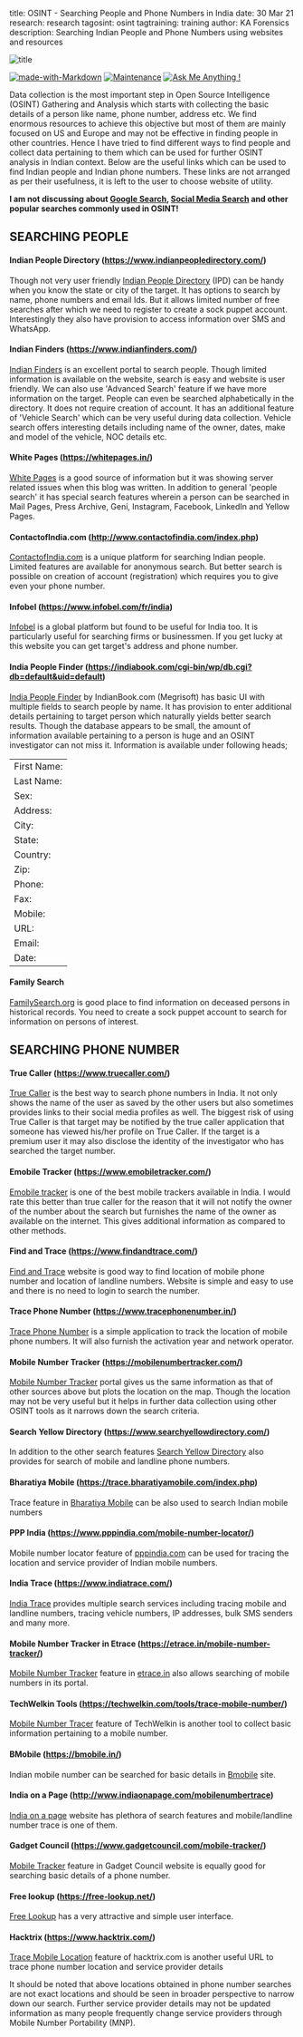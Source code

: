 title: OSINT - Searching People and Phone Numbers in India 
date: 30 Mar 21
research: research
tagosint: osint
tagtraining: training
author: KA Forensics
description: Searching Indian People and Phone Numbers using websites and resources



![title](\static\img\res1.png)

[![made-with-Markdown](https://img.shields.io/badge/Made%20with-Markdown-1f425f.svg)]()	 [![Maintenance](https://img.shields.io/badge/Maintained%3F-yes-green.svg)]() 	[![Ask Me Anything !](https://img.shields.io/badge/Ask%20me-anything-1abc9c.svg)]()

Data collection is the most important step in Open Source Intelligence (OSINT) Gathering and Analysis which starts with collecting the basic details of a person like name, phone number, address etc. We find enormous resources to achieve this objective but most of them are mainly focused on US and Europe and may not be effective in finding people in other countries. Hence I have tried to find different ways to find people and collect data pertaining to them which can be used for further OSINT analysis in Indian context. Below are the useful links which can be used to find Indian people and Indian phone numbers. These links are not arranged as per their usefulness, it is left to the user to choose website of utility.

**I am not discussing about <u>Google Search</u>, <u>Social Media Search</u> and other popular searches commonly used in OSINT!**

## SEARCHING PEOPLE



#### Indian People Directory (https://www.indianpeopledirectory.com/)

Though not very user friendly [Indian People Directory](https://www.indianpeopledirectory.com/) (IPD) can be handy when you know the state or city of the target. It has options to search by name, phone numbers and email Ids. But it allows limited number of free searches after which we need to register to create a sock puppet account. Interestingly they also have provision to access information over SMS and WhatsApp.

#### Indian Finders (https://www.indianfinders.com/)

[Indian Finders](https://www.indianfinders.com/) is an excellent portal to search people. Though limited information is available on the website, search is easy and website  is user friendly. We can also use 'Advanced Search' feature if we have more information on the target. People can even be searched alphabetically in the directory. It does not require creation of account. It has an additional feature of 'Vehicle Search' which can be very useful during data collection. Vehicle search offers interesting details including name of the owner, dates, make and model of the vehicle, NOC details etc.

#### White Pages (https://whitepages.in/)

[White Pages](https://whitepages.in/) is a good source of information but it was showing server related issues when this blog was written. In addition to general 'people search'  it has special search features wherein a person can be searched in Mail Pages, Press Archive, Geni, Instagram, Facebook, LinkedIn and Yellow Pages.

#### ContactofIndia.com (http://www.contactofindia.com/index.php)

[ContactofIndia.com](http://www.contactofindia.com/index.php) is a unique platform for searching Indian people. Limited features are available for anonymous search. But better search is possible on creation of account (registration) which requires you to give even your phone number.

#### Infobel (https://www.infobel.com/fr/india)

[Infobel](https://www.infobel.com/fr/india) is a global platform but found to be useful for India too. It is particularly useful for searching firms or businessmen. If you get lucky at this website you can get target's address and phone number.

#### India People Finder (https://indiabook.com/cgi-bin/wp/db.cgi?db=default&uid=default)

[India People Finder](https://indiabook.com/cgi-bin/wp/db.cgi?db=default&uid=default&view_search=1)  by IndianBook.com (Megrisoft) has basic UI with multiple fields to search people by name. It has provision to enter additional details pertaining to target person which naturally yields better search results. Though the database appears to be small, the amount of information available pertaining to a person is huge and an OSINT investigator can not miss it.  Information is available under following heads;

|             |
| :---------- |
| First Name: |
| Last Name:  |
| Sex:        |
| Address:    |
| City:       |
| State:      |
| Country:    |
| Zip:        |
| Phone:      |
| Fax:        |
| Mobile:     |
| URL:        |
| Email:      |
| Date:       |

#### Family Search 

[FamilySearch.org](https://www.familysearch.org/search/collection/location/1927063?region=India) is good place to find information on deceased persons in historical records. You need to create a sock puppet account to search for information on persons of interest.

## SEARCHING PHONE NUMBER



#### True Caller (https://www.truecaller.com/)

[True Caller](https://www.truecaller.com/) is the best way to search phone numbers in India. It not only shows the name of the user as saved by the other users but also sometimes provides links to their social media profiles as well. The biggest risk of using True Caller is that target may be notified by the true caller application that someone has viewed his/her profile on True Caller. If the target is a premium user it may also disclose the identity of the investigator who has searched the target number.

#### Emobile Tracker (https://www.emobiletracker.com/)

[Emobile tracker](https://www.emobiletracker.com/) is one of the best mobile trackers available in India. I would rate this better than true caller for the reason that it will not notify the owner of the number about the search but furnishes the name of the owner as available on the internet. This gives additional information as compared to other methods.

#### Find and Trace (https://www.findandtrace.com/)

[Find and Trace](https://www.findandtrace.com/) website is good way to find location of mobile phone number and location of landline numbers. Website is simple and easy to use and there is no need to login to search the number.

#### Trace Phone Number (https://www.tracephonenumber.in/)

[Trace Phone Number](https://www.tracephonenumber.in/)	is a simple application to track the location of mobile phone numbers. It will also furnish the activation year and network operator.

#### Mobile Number Tracker (https://mobilenumbertracker.com/)

[Mobile Number Tracker](https://mobilenumbertracker.com/) portal gives us the same information as that of other sources above but plots the location on the map. Though the location may not be very useful but it helps in further data collection using other OSINT tools as it narrows down the search criteria.

#### Search Yellow Directory (https://www.searchyellowdirectory.com/)

In addition to the other search features [Search Yellow Directory](https://www.searchyellowdirectory.com/) also provides for search of mobile and landline phone numbers.

#### Bharatiya Mobile (https://trace.bharatiyamobile.com/index.php)

Trace feature in [Bharatiya Mobile](https://trace.bharatiyamobile.com/index.php) can be also used to search Indian mobile numbers

#### PPP India (https://www.pppindia.com/mobile-number-locator/)

Mobile number locator feature of [pppindia.com](https://www.pppindia.com/mobile-number-locator/) can be used for tracing the location and service provider of Indian mobile numbers.

#### India Trace (https://www.indiatrace.com/)

[India Trace](https://www.indiatrace.com/) provides multiple search services including tracing mobile and landline numbers, tracing vehicle numbers, IP addresses, bulk SMS senders and many more.

#### Mobile Number Tracker in Etrace (https://etrace.in/mobile-number-tracker/)

[Mobile Number Tracker](https://etrace.in/mobile-number-tracker/) feature in [etrace.in](https://etrace.in/) also allows searching of mobile numbers in its portal.

#### TechWelkin Tools (https://techwelkin.com/tools/trace-mobile-number/)

[Mobile Number Tracer](https://techwelkin.com/tools/trace-mobile-number/) feature of TechWelkin is another tool to collect basic information pertaining to a mobile number.

#### BMobile (https://bmobile.in/)

Indian mobile number can be searched for basic details in [Bmobile](https://bmobile.in/) site.

#### India on a Page (http://www.indiaonapage.com/mobilenumbertrace)

[India on a page](http://www.indiaonapage.com/mobilenumbertrace) website has plethora of search features and mobile/landline number trace is one of them. 

#### Gadget Council (https://www.gadgetcouncil.com/mobile-tracker/)

[Mobile Tracker](https://www.gadgetcouncil.com/mobile-tracker/) feature in Gadget Council website is equally good for searching basic details of a phone number.

#### Free lookup (https://free-lookup.net/)

[Free Lookup](https://free-lookup.net/) has a very attractive and simple user interface.

#### Hacktrix (https://www.hacktrix.com/)

[Trace Mobile Location](https://www.hacktrix.com/trace-mobile-phone-location-and-service-provider-details/) feature of hacktrix.com is another useful URL to trace phone number location and service provider details

It should be noted that above locations obtained in phone number searches are not exact locations and should be seen in broader perspective to narrow down our search. Further service provider details may not be updated information as many people frequently change service providers through Mobile Number Portability (MNP).

